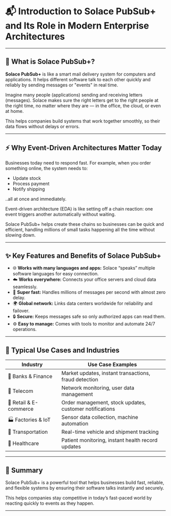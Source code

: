 # 📬 Introduction to Solace PubSub+ and Its Role in Modern Enterprise Architectures

---

## 🤔 What is Solace PubSub+?

**Solace PubSub+** is like a smart mail delivery system for computers and applications. It helps different software talk to each other quickly and reliably by sending messages or "events" in real time.

Imagine many people (applications) sending and receiving letters (messages). Solace makes sure the right letters get to the right people at the right time, no matter where they are — in the office, the cloud, or even at home.

This helps companies build systems that work together smoothly, so their data flows without delays or errors.

---

## ⚡ Why Event-Driven Architectures Matter Today

Businesses today need to respond fast. For example, when you order something online, the system needs to:

- Update stock  
- Process payment  
- Notify shipping  

..all at once and immediately.

Event-driven architecture (EDA) is like setting off a chain reaction: one event triggers another automatically without waiting.

Solace PubSub+ helps create these chains so businesses can be quick and efficient, handling millions of small tasks happening all the time without slowing down.

---

## ✨ Key Features and Benefits of Solace PubSub+

- 🌐 **Works with many languages and apps:** Solace “speaks” multiple software languages for easy connection.  
- ☁️ **Works everywhere:** Connects your office servers and cloud data seamlessly.  
- 🚀 **Super fast:** Handles millions of messages per second with almost zero delay.  
- 🌍 **Global network:** Links data centers worldwide for reliability and failover.  
- 🔒 **Secure:** Keeps messages safe so only authorized apps can read them.  
- ⚙️ **Easy to manage:** Comes with tools to monitor and automate 24/7 operations.

---

## 🏢 Typical Use Cases and Industries

| Industry           | Use Case Examples                          |
|--------------------|-------------------------------------------|
| 🏦 Banks & Finance  | Market updates, instant transactions, fraud detection  |
| 📡 Telecom         | Network monitoring, user data management  |
| 🛒 Retail & E-commerce | Order management, stock updates, customer notifications |
| 🏭 Factories & IoT | Sensor data collection, machine automation  |
| 🚚 Transportation   | Real-time vehicle and shipment tracking  |
| 🏥 Healthcare       | Patient monitoring, instant health record updates  |

---

## 🔑 Summary

Solace PubSub+ is a powerful tool that helps businesses build fast, reliable, and flexible systems by ensuring their software talks instantly and securely.

This helps companies stay competitive in today’s fast-paced world by reacting quickly to events as they happen.

---

